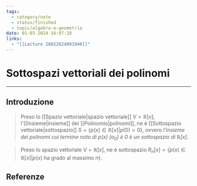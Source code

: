```yaml
---
tags:
  - category/note
  - status/finished
  - topic/algebra-e-geometria
date: 01-03-2024 16:07:28
links:
  - "[[Lecture 28022024091940]]"
---
```

# Sottospazi vettoriali dei polinomi
---
## Introduzione
> Preso lo [[Spazio vettoriale|spazio vettoriale]] $V = \mathbb{R}[x]$, l'[[Insieme|insieme]] dei [[Polinomio|polinomi]], ne è [[Sottospazio vettoriale|sottospazio]] $S = \{p(x) \in \mathbb{R}[x] | p(0) = 0\}$, ovvero _l'insieme dei polinomi cui termine noto di $p(x)$ ($a_{0}$) è 0 è un sottospazio di $\mathbb{R}[x]$_.

> Preso lo spazio vettoriale $V = \mathbb{R}[x]$, ne è sottospazio $R_{n}[x] = \{p(x) \in \mathbb{R}[x] | p(x) \text{ ha grado al massimo } n\}$.

## Referenze
